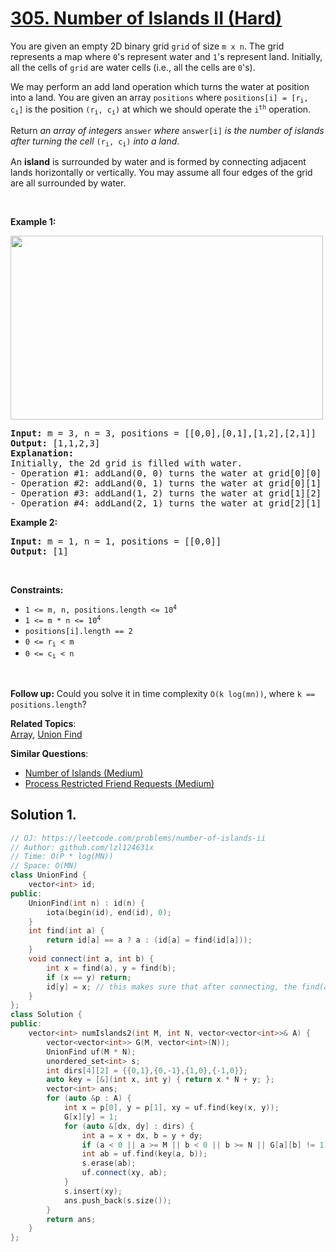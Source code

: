 # [305. Number of Islands II (Hard)](https://leetcode.com/problems/number-of-islands-ii)

<p>You are given an empty 2D binary grid <code>grid</code> of size <code>m x n</code>. The grid represents a map where <code>0</code>'s represent water and <code>1</code>'s represent land. Initially, all the cells of <code>grid</code> are water cells (i.e., all the cells are <code>0</code>'s).</p>

<p>We may perform an add land operation which turns the water at position into a land. You are given an array <code>positions</code> where <code>positions[i] = [r<sub>i</sub>, c<sub>i</sub>]</code> is the position <code>(r<sub>i</sub>, c<sub>i</sub>)</code> at which we should operate the <code>i<sup>th</sup></code> operation.</p>

<p>Return <em>an array of integers</em> <code>answer</code> <em>where</em> <code>answer[i]</code> <em>is the number of islands after turning the cell</em> <code>(r<sub>i</sub>, c<sub>i</sub>)</code> <em>into a land</em>.</p>

<p>An <strong>island</strong> is surrounded by water and is formed by connecting adjacent lands horizontally or vertically. You may assume all four edges of the grid are all surrounded by water.</p>

<p>&nbsp;</p>
<p><strong class="example">Example 1:</strong></p>
<img alt="" src="https://assets.leetcode.com/uploads/2021/03/10/tmp-grid.jpg" style="width: 500px; height: 294px;">
<pre><strong>Input:</strong> m = 3, n = 3, positions = [[0,0],[0,1],[1,2],[2,1]]
<strong>Output:</strong> [1,1,2,3]
<strong>Explanation:</strong>
Initially, the 2d grid is filled with water.
- Operation #1: addLand(0, 0) turns the water at grid[0][0] into a land. We have 1 island.
- Operation #2: addLand(0, 1) turns the water at grid[0][1] into a land. We still have 1 island.
- Operation #3: addLand(1, 2) turns the water at grid[1][2] into a land. We have 2 islands.
- Operation #4: addLand(2, 1) turns the water at grid[2][1] into a land. We have 3 islands.
</pre>

<p><strong class="example">Example 2:</strong></p>

<pre><strong>Input:</strong> m = 1, n = 1, positions = [[0,0]]
<strong>Output:</strong> [1]
</pre>

<p>&nbsp;</p>
<p><strong>Constraints:</strong></p>

<ul>
	<li><code>1 &lt;= m, n, positions.length &lt;= 10<sup>4</sup></code></li>
	<li><code>1 &lt;= m * n &lt;= 10<sup>4</sup></code></li>
	<li><code>positions[i].length == 2</code></li>
	<li><code>0 &lt;= r<sub>i</sub> &lt; m</code></li>
	<li><code>0 &lt;= c<sub>i</sub> &lt; n</code></li>
</ul>

<p>&nbsp;</p>
<p><strong>Follow up:</strong> Could you solve it in time complexity <code>O(k log(mn))</code>, where <code>k == positions.length</code>?</p>


**Related Topics**:  
[Array](https://leetcode.com/tag/array/), [Union Find](https://leetcode.com/tag/union-find/)

**Similar Questions**:
* [Number of Islands (Medium)](https://leetcode.com/problems/number-of-islands/)
* [Process Restricted Friend Requests (Medium)](https://leetcode.com/problems/process-restricted-friend-requests/)

## Solution 1.

```cpp
// OJ: https://leetcode.com/problems/number-of-islands-ii
// Author: github.com/lzl124631x
// Time: O(P * log(MN))
// Space: O(MN)
class UnionFind {
    vector<int> id;
public:
    UnionFind(int n) : id(n) {
        iota(begin(id), end(id), 0);
    }
    int find(int a) {
        return id[a] == a ? a : (id[a] = find(id[a]));
    }
    void connect(int a, int b) {
        int x = find(a), y = find(b);
        if (x == y) return;
        id[y] = x; // this makes sure that after connecting, the find(a), i.e. x, is kept as the new id of the connected component.
    }
};
class Solution {
public:
    vector<int> numIslands2(int M, int N, vector<vector<int>>& A) {
        vector<vector<int>> G(M, vector<int>(N));
        UnionFind uf(M * N);
        unordered_set<int> s;
        int dirs[4][2] = {{0,1},{0,-1},{1,0},{-1,0}};
        auto key = [&](int x, int y) { return x * N + y; };
        vector<int> ans;
        for (auto &p : A) {
            int x = p[0], y = p[1], xy = uf.find(key(x, y));
            G[x][y] = 1;
            for (auto &[dx, dy] : dirs) {
                int a = x + dx, b = y + dy;
                if (a < 0 || a >= M || b < 0 || b >= N || G[a][b] != 1) continue;
                int ab = uf.find(key(a, b));
                s.erase(ab);
                uf.connect(xy, ab);
            }
            s.insert(xy);
            ans.push_back(s.size());
        }
        return ans;
    }
};
```